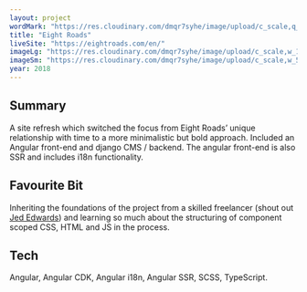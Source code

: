 ```yaml
---
layout: project
wordMark: "https://res.cloudinary.com/dmqr7syhe/image/upload/c_scale,q_100,w_400/v1576007468/jackhkmatthews.com/icons/eight-roads-icon_qvisrv.svg"
title: "Eight Roads"
liveSite: "https://eightroads.com/en/"
imageLg: "https://res.cloudinary.com/dmqr7syhe/image/upload/c_scale,w_1000/v1576007386/jackhkmatthews.com/images/eight-roads_whykdz.png"
imageSm: "https://res.cloudinary.com/dmqr7syhe/image/upload/c_scale,w_500/v1576007386/jackhkmatthews.com/images/eight-roads_whykdz.png"
year: 2018
---
```


## Summary

A site refresh which switched the focus from Eight Roads’ unique relationship with time to a more minimalistic but bold approach. Included an Angular front-end and django CMS / backend. The angular front-end is also SSR and includes i18n functionality.

## Favourite Bit

Inheriting the foundations of the project from a skilled freelancer (shout out [Jed Edwards](https://www.linkedin.com/in/jedrichards/)) and learning so much about the structuring of component scoped CSS, HTML and JS in the process.

## Tech

Angular, Angular CDK, Angular i18n, Angular SSR, SCSS, TypeScript.
